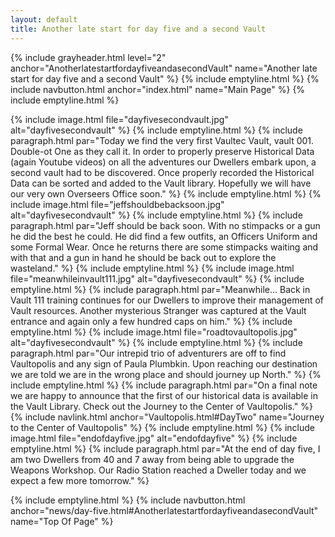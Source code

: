 ```yaml
---
layout: default
title: Another late start for day five and a second Vault
---
```

{% include grayheader.html level="2" anchor="AnotherlatestartfordayfiveandasecondVault" name="Another late start for day five and a second Vault" %}
{% include emptyline.html %}
{% include navbutton.html anchor="index.html" name="Main Page" %}
{% include emptyline.html %}

{% include image.html file="dayfivesecondvault.jpg" alt="dayfivesecondvault" %}
{% include emptyline.html %}
{% include paragraph.html par="Today we find the very first Vaultec Vault, vault 001. Double-ot One as they call it. In order to properly preserve Historical Data (again Youtube videos) on all the adventures our Dwellers embark upon, a second vault had to be discovered. Once properly recorded the Historical Data can be sorted and added to the Vault library. Hopefully we will have our very own Overseers Office soon." %}
{% include emptyline.html %}
{% include image.html file="jeffshouldbebacksoon.jpg" alt="dayfivesecondvault" %}
{% include emptyline.html %}
{% include paragraph.html par="Jeff should be back soon. With no stimpacks or a gun he did the best he could. He did find a few outfits, an Officers Uniform and some Formal Wear. Once he returns there are some stimpacks waiting and with that and a gun in hand he should be back out to explore the wasteland." %}
{% include emptyline.html %}
{% include image.html file="meanwhileinvault111.jpg" alt="dayfivesecondvault" %}
{% include emptyline.html %}
{% include paragraph.html par="Meanwhile... Back in Vault 111 training continues for our Dwellers to improve their management of Vault resources. Another mysterious Stranger was captured at the Vault entrance and again only a few hundred caps on him." %}
{% include emptyline.html %}
{% include image.html file="roadtovaultopolis.jpg" alt="dayfivesecondvault" %}
{% include emptyline.html %}
{% include paragraph.html par="Our intrepid trio of adventurers are off to find Vaultopolis and any sign of Paula Plumbkin. Upon reaching our destination we are told we are in the wrong place and should journey up North." %}
{% include emptyline.html %}
{% include paragraph.html par="On a final note we are happy to announce that the first of our historical data is available in the Vault Library. Check out the Journey to the Center of Vaultopolis." %}
{% include navlink.html anchor="Vaultopolis.html#DayTwo" name="Journey to the Center of Vaultopolis" %}
{% include emptyline.html %}
{% include image.html file="endofdayfive.jpg" alt="endofdayfive" %}
{% include emptyline.html %}
{% include paragraph.html par="At the end of day five, I am two Dwellers from 40 and 7 away from being able to upgrade the Weapons Workshop. Our Radio Station reached a Dweller today and we expect a few more tomorrow." %}

{% include emptyline.html %}
{% include navbutton.html anchor="news/day-five.html#AnotherlatestartfordayfiveandasecondVault" name="Top Of Page" %}
